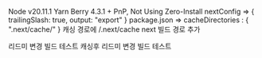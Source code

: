 Node v20.11.1
Yarn Berry 4.3.1 + PnP, Not Using Zero-Install
nextConfig => { trailingSlash: true, output: "export" }
package.json => cacheDirectories : { ".next/cache/" }
캐싱 경로에 /.next/cache next 빌드 경로 추가

리드미 변경 빌드 테스트
캐싱후 리드미 변경 빌드 테스트
